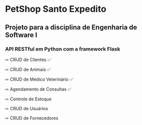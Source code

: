 # PetShop Santo Expedito

## Projeto para a disciplina de Engenharia de Software I

### API RESTful em Python com a framework Flask

⇨ CRUD de Clientes ✅

⇨ CRUD de Animais ✅

⇨ CRUD de Médico Veterinário ✅

⇨ Agendamento de Consultas ✅

⇨ Controle de Estoque

⇨ CRUD de Usuários

⇨ CRUD de Fornecedores
